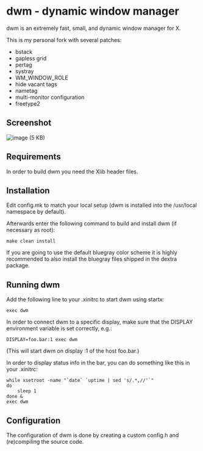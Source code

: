 dwm - dynamic window manager
============================
dwm is an extremely fast, small, and dynamic window manager for X.

This is my personal fork with several patches:
- bstack
- gapless grid
- pertag
- systray
- WM_WINDOW_ROLE
- hide vacant tags
- nametag
- multi-monitor configuration
- freetype2

Screenshot
------------
![image (5 KB)][scrshot img]


Requirements
------------
In order to build dwm you need the Xlib header files.


Installation
------------
Edit config.mk to match your local setup (dwm is installed into
the /usr/local namespace by default).

Afterwards enter the following command to build and install dwm (if
necessary as root):

    make clean install

If you are going to use the default bluegray color scheme it is highly
recommended to also install the bluegray files shipped in the dextra package.


Running dwm
-----------
Add the following line to your .xinitrc to start dwm using startx:

    exec dwm

In order to connect dwm to a specific display, make sure that
the DISPLAY environment variable is set correctly, e.g.:

    DISPLAY=foo.bar:1 exec dwm

(This will start dwm on display :1 of the host foo.bar.)

In order to display status info in the bar, you can do something
like this in your .xinitrc:

    while xsetroot -name "`date` `uptime | sed 's/.*,//'`"
    do
    	sleep 1
    done &
    exec dwm


Configuration
-------------
The configuration of dwm is done by creating a custom config.h
and (re)compiling the source code.

[scrshot img]: https://raw.githubusercontent.com/chinarulezzz/dwm-6.0/master/scrshot.png
